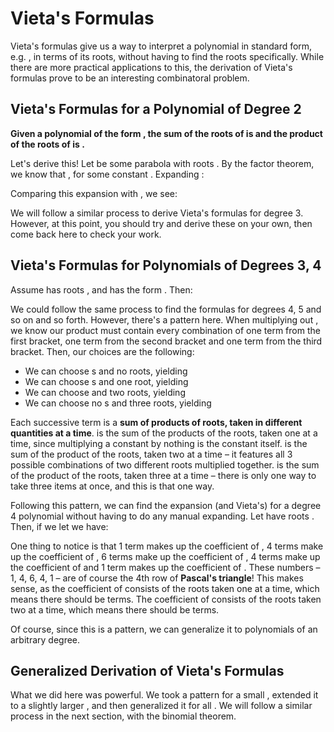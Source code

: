 # Vieta's Formulas

Vieta's formulas give us a way to interpret a polynomial in standard form, e.g. , in terms of its roots, without having to find the roots specifically. While there are more practical applications to this, the derivation of Vieta's formulas prove to be an interesting combinatoral problem.

## Vieta's Formulas for a Polynomial of Degree 2

**Given a polynomial of the form , the sum of the roots of  is  and the product of the roots of  is .**

Let's derive this! Let  be some parabola with roots . By the factor theorem, we know that , for some constant . Expanding :

Comparing this expansion with , we see:

We will follow a similar process to derive Vieta's formulas for degree 3. However, at this point, you should try and derive these on your own, then come back here to check your work.

## Vieta's Formulas for Polynomials of Degrees 3, 4

Assume  has roots , and has the form . Then:

We could follow the same process to find the formulas for degrees 4, 5 and so on and so forth. However, there's a pattern here. When multiplying out , we know our product must contain every combination of one term from the first bracket, one term from the second bracket and one term from the third bracket. Then, our choices are the following:

* We can choose  s and no roots, yielding 
* We can choose  s and one root, yielding 
* We can choose   and two roots, yielding 
* We can choose no s and three roots, yielding 

Each successive term is a **sum of products of roots, taken in different quantities at a time**.  is the sum of the products of the roots, taken one at a time, since multiplying a constant by nothing is the constant itself.  is the sum of the product of the roots, taken two at a time – it features all 3 possible combinations of two different roots multiplied together.  is the sum of the product of the roots, taken three at a time – there is only one way to take three items at once, and this is that one way.

Following this pattern, we can find the expansion \(and Vieta's\) for a degree 4 polynomial without having to do any manual expanding. Let  have roots . Then, if we let  we have:

One thing to notice is that 1 term makes up the coefficient of , 4 terms make up the coefficient of , 6 terms make up the coefficient of , 4 terms make up the coefficient of  and 1 term makes up the coefficient of . These numbers – 1, 4, 6, 4, 1 – are of course the 4th row of **Pascal's triangle**! This makes sense, as the coefficient of  consists of the roots taken one at a time, which means there should be  terms. The coefficient of  consists of the roots taken two at a time, which means there should be  terms.

Of course, since this is a pattern, we can generalize it to polynomials of an arbitrary degree.

## Generalized Derivation of Vieta's Formulas

What we did here was powerful. We took a pattern for a small , extended it to a slightly larger , and then generalized it for all . We will follow a similar process in the next section, with the binomial theorem.

